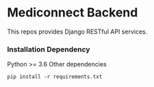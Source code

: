 # Mediconnect Backend
This repos provides Django RESTful API services.

### Installation Dependency
Python >= 3.6
Other dependencies
```angular2html
pip install -r requirements.txt
```